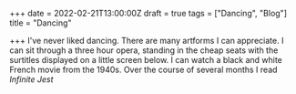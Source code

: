 +++
date = 2022-02-21T13:00:00Z
draft = true
tags = ["Dancing", "Blog"]
title = "Dancing"

+++
I've never liked dancing. There are many artforms I can appreciate. I can sit through a three hour opera, standing in the cheap seats with the surtitles displayed on a little screen below. I can watch a black and white French movie from the 1940s. Over the course of several months I read _Infinite Jest_  